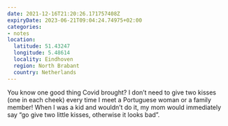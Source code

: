 ```yaml
---
date: 2021-12-16T21:20:26.171757408Z
expiryDate: 2023-06-21T09:04:24.74975+02:00
categories:
- notes
location:
  latitude: 51.43247
  longitude: 5.48614
  locality: Eindhoven
  region: North Brabant
  country: Netherlands
---
```


You know one good thing Covid brought? I don’t need to give two kisses (one in each cheek) every time I meet a Portuguese woman or a family member! When I was a kid and wouldn’t do it, my mom would immediately say “go give two little kisses, otherwise it looks bad”.
